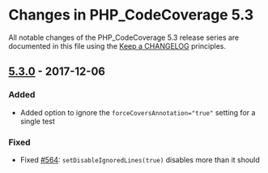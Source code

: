 # Changes in PHP_CodeCoverage 5.3

All notable changes of the PHP_CodeCoverage 5.3 release series are documented in this file using the [Keep a CHANGELOG](http://keepachangelog.com/) principles.

## [5.3.0] - 2017-12-06

### Added

* Added option to ignore the `forceCoversAnnotation="true"` setting for a single test

### Fixed

* Fixed [#564](https://github.com/sebastianbergmann/php-code-coverage/issues/564): `setDisableIgnoredLines(true)` disables more than it should

[5.3.0]: https://github.com/sebastianbergmann/php-code-coverage/compare/5.2...5.3.0

